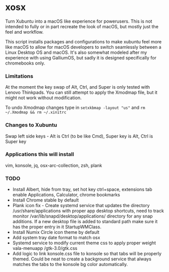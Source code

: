 # xosx

Turn Xubuntu into a macOS like experience for powerusers. This is not intended to fully or in part recreate the look of macOS, but mostly just the feel and workflow.

This script installs packages and configurations to make xubuntu feel more like macOS to allow for macOS developers to switch seamlessly between a Linux Desktop OS and macOS. It's also somewhat modeled after my experience with using GalliumOS, but sadly it is designed specifically for chromebooks only.

### Limitations

At the moment the key swap of Alt, Ctrl, and Super is only tested with Lenovo Thinkpads. You can still attempt to apply the Xmodmap file, but it might not work without modification.

To undo Xmodmap changes type in `setxkbmap -layout "us"` and `rm ~/.Xmodmap && rm ~/.xinitrc`

### Changes to Xubuntu

Swap left side keys - Alt is Ctrl (to be like Cmd), Super key is Alt, Ctrl is Super key

### Applications this will install
 vim, konsole, jq, osx-arc-collection, zsh, plank

### TODO

- Install Albert, hide from tray, set hot key ctrl+space, extensions tab enable Applications, Calculator, chrome bookmarks
- Install Chrome stable by default
- Plank icon fix - Create systemd service that updates the directory /usr/share/applications with proper app desktop shortcuts, need to track monitor /var/lib/snapd/desktop/applications/ directory for any snap additions. If a new desktop file is added to standard path make sure it has the proper entry in it StartupWMClass.
- Install Numix Circle icon theme by default
- Add system tray date format to match osx
- Systemd service to modify current theme css to apply proper weight vala-menuapp /gtk-3.0/gtk.css
- Add logic to link konsole.css file to konsole so that tabs will be properly themed. Could be neat to create a background service that always matches the tabs to the konsole bg color automatically.
